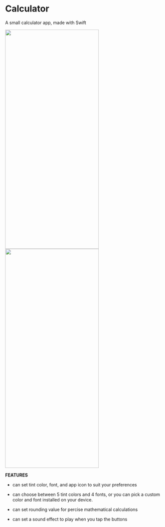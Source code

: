# Calculator
A small calculator app, made with Swift

<img src = "Images/calculator-dark.png" width="300" height="700">
<img src = "Images/settings-light.png" width="300" height="700">

**FEATURES**

- can set tint color, font, and app icon to suit your preferences

- can choose between 5 tint colors and 4 fonts, or you can pick a custom color and font installed on your device.

- can set rounding value for percise mathematical calculations

- can set a sound effect to play when you tap the buttons
